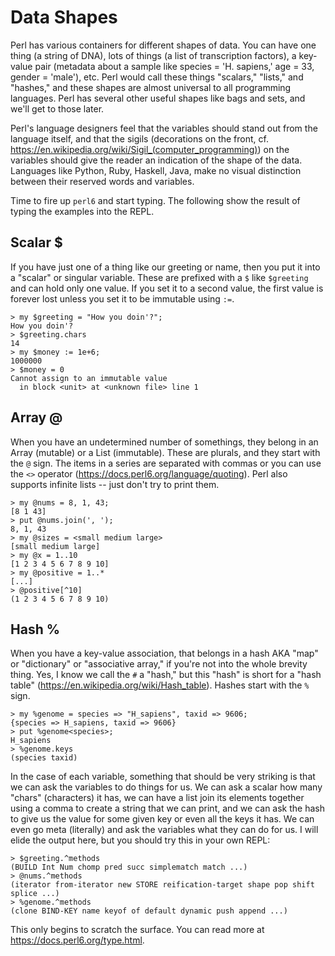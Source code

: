 # Data Shapes

Perl has various containers for different shapes of data.  You can have one thing (a string of DNA), lots of things (a list of transcription factors), a key-value pair (metadata about a sample like species = 'H. sapiens,' age = 33, gender = 'male'), etc.  Perl would call these things "scalars," "lists," and "hashes," and these shapes are almost universal to all programming languages.  Perl has several other useful shapes like bags and sets, and we'll get to those later. 

Perl's language designers feel that the variables should stand out from the language itself, and that the sigils (decorations on the front, cf. <https://en.wikipedia.org/wiki/Sigil_(computer_programming)>) on the variables should give the reader an indication of the shape of the data.  Languages like Python, Ruby, Haskell, Java, make no visual distinction between their reserved words and variables.   

Time to fire up ```perl6``` and start typing.  The following show the result of typing the examples into the REPL.

## Scalar $

If you have just one of a thing like our greeting or name, then you put it into a "scalar" or singular variable.  These are prefixed with a ```$``` like ```$greeting``` and can hold only one value.  If you set it to a second value, the first value is forever lost unless you set it to be immutable using ```:=```.

```
> my $greeting = "How you doin'?";
How you doin'?
> $greeting.chars
14
> my $money := 1e+6;
1000000
> $money = 0
Cannot assign to an immutable value
  in block <unit> at <unknown file> line 1
```

## Array @

When you have an undetermined number of somethings, they belong in an Array (mutable) or a List (immutable).  These are plurals, and they start with the ```@``` sign.  The items in a series are separated with commas or you can use the ```<>``` operator (<https://docs.perl6.org/language/quoting>).  Perl also supports infinite lists -- just don't try to print them.

```
> my @nums = 8, 1, 43;
[8 1 43]
> put @nums.join(', ');
8, 1, 43
> my @sizes = <small medium large>
[small medium large]
> my @x = 1..10
[1 2 3 4 5 6 7 8 9 10]
> my @positive = 1..*
[...]
> @positive[^10]
(1 2 3 4 5 6 7 8 9 10)
```

## Hash %

When you have a key-value association, that belongs in a hash AKA "map" or "dictionary" or "associative array," if you're not into the whole brevity thing.  Yes, I know we call the ```#``` a "hash," but this "hash" is short for a "hash table" (https://en.wikipedia.org/wiki/Hash_table).  Hashes start with the ```%``` sign.

```
> my %genome = species => "H_sapiens", taxid => 9606;
{species => H_sapiens, taxid => 9606}
> put %genome<species>;
H_sapiens
> %genome.keys
(species taxid)
```

In the case of each variable, something that should be very striking is that we can ask the variables to do things for us.  We can ask a scalar how many "chars" (characters) it has, we can have a list join its elements together using a comma to create a string that we can print, and we can ask the hash to give us the value for some given key or even all the keys it has.  We can even go meta (literally) and ask the variables what they can do for us.  I will elide the output here, but you should try this in your own REPL:

```
> $greeting.^methods
(BUILD Int Num chomp pred succ simplematch match ...)
> @nums.^methods
(iterator from-iterator new STORE reification-target shape pop shift splice ...)
> %genome.^methods
(clone BIND-KEY name keyof of default dynamic push append ...)
```

This only begins to scratch the surface.  You can read more at https://docs.perl6.org/type.html.
